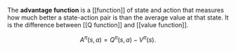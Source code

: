 The **advantage function** is a [[function]] of state and action that measures how much better a state-action pair is than the average value at that state. It is the difference between [[Q function]] and [[value function]].

$$
A^\pi(s, a) = Q^\pi(s, a) - V^\pi(s).
$$